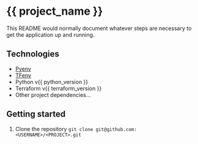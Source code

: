 # {{ project_name }}

This README would normally document whatever steps are necessary to get the application up and running.

## Technologies

* [Pyenv](https://github.com/pyenv/pyenv)
* [TFenv](https://github.com/tfutils/tfenv)
* Python v{{ python_version }}
* Terraform v{{ terraform_version }}
* Other project dependencies...

## Getting started

1. Clone the repository `git clone git@github.com:<USERNAME>/<PROJECT>.git`
